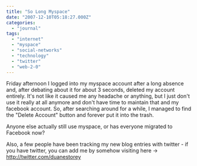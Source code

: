```yaml
---
title: "So Long Myspace"
date: "2007-12-10T05:18:27.000Z"
categories: 
  - "journal"
tags: 
  - "internet"
  - "myspace"
  - "social-networks"
  - "technology"
  - "twitter"
  - "web-2-0"
---
```


Friday afternoon I logged into my myspace account after a long absence and, after debating about it for about 3 seconds, deleted my account entirely. It's not like it caused me any headache or anything, but I just don't use it really at all anymore and don't have time to maintain that and my facebook account. So, after searching around for a while, I managed to find the "Delete Account" button and forever put it into the trash.

Anyone else actually still use myspace, or has everyone migrated to Facebook now?

Also, a few people have been tracking my new blog entries with twitter - if you have twitter, you can add me by somehow visiting here -> http://twitter.com/duanestorey

